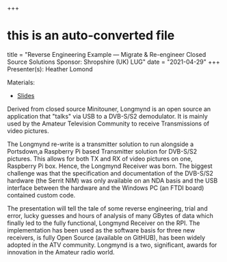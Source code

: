 +++
# this is an auto-converted file
title = "Reverse Engineering Example — Migrate & Re-engineer Closed Source Solutions Sponsor: Shropshire (UK) LUG"
date = "2021-04-29"
+++
Presenter(s): Heather Lomond

Materials:
* [Slides](/presentation_materials/Reverse_Engineering_Example___Migrate___Re_engineer_Closed_Source_Solutions_Sponsor__Shropshire__UK__LUG--2021-04-29/longmynd.heather.2021.04.29.pdf)

Derived from closed source Minitouner, Longmynd is an open source an application that "talks" via USB to a DVB-S/S2 demodulator. It is mainly used by the Amateur Television Community to receive Transmissions of video pictures.

The Longmynd re-write is a transmitter solution to run alongside a Portsdown,a Raspberry Pi based Transmitter solution for DVB-S/S2 pictures. This allows for both TX and RX of video pictures on one, Raspberry Pi box. Hence, the Longmynd Receiver was born. The biggest challenge was that the specification and documentation of the DVB-S/S2 hardware (the Serrit NIM) was only available on an NDA basis and the USB interface between the hardware and the Windows PC (an FTDI board) contained custom code.

The presentation will tell the tale of some reverse engineering, trial and error, lucky guesses and hours of analysis of many GBytes of data which finally led to the fully functional, Longmynd Receiver on the RPI. The implementation has been used as the software basis for three new receivers, is fully Open Source (available on GitHUB), has been widely adopted in the ATV community. Longmynd is a two, significant, awards for innovation in the Amateur radio world.
